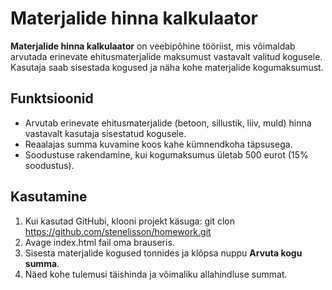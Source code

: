 # Materjalide hinna kalkulaator

**Materjalide hinna kalkulaator** on veebipõhine tööriist, mis võimaldab arvutada erinevate ehitusmaterjalide maksumust vastavalt valitud kogusele. Kasutaja saab sisestada kogused ja näha kohe materjalide kogumaksumust.

## Funktsioonid
- Arvutab erinevate ehitusmaterjalide (betoon, sillustik, liiv, muld) hinna vastavalt kasutaja sisestatud kogusele.
- Reaalajas summa kuvamine koos kahe kümnendkoha täpsusega.
- Soodustuse rakendamine, kui kogumaksumus ületab 500 eurot (15% soodustus).

## Kasutamine

1) Kui kasutad GitHubi, klooni projekt käsuga: git clon https://github.com/stenelisson/homework.git
2) Avage index.html fail oma brauseris.
3) Sisesta materjalide kogused tonnides ja klõpsa nuppu **Arvuta kogu summa**.
4) Näed kohe tulemusi täishinda ja võimaliku allahindluse summat.
